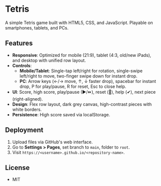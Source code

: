 # Tetris

A simple Tetris game built with HTML5, CSS, and JavaScript. Playable on smartphones, tablets, and PCs.

## Features
- **Responsive**: Optimized for mobile (21:9), tablet (4:3, old/new iPads), and desktop with unified row layout.
- **Controls**:
  - **Mobile/Tablet**: Single-tap left/right for rotation, single-swipe left/right to move, two-finger swipe down for instant drop.
  - **PC**: Arrow keys (←/→ move, ↑, ↓ faster drop), spacebar for instant drop, P for play/pause, R for reset, Esc to close help.
- **UI**: Score, high score, play/pause (▶/⏩), reset (🔄), help (✔), next piece (right-aligned).
- **Design**: Flex row layout, dark grey canvas, high-contrast pieces with white borders.
- **Persistence**: High score saved via localStorage.

## Deployment
1. Upload files via GitHub's web interface.
2. Go to **Settings > Pages**, set branch to `main`, folder to `root`.
3. Visit `https://<username>.github.io/<repository-name>`.

## License
- MIT